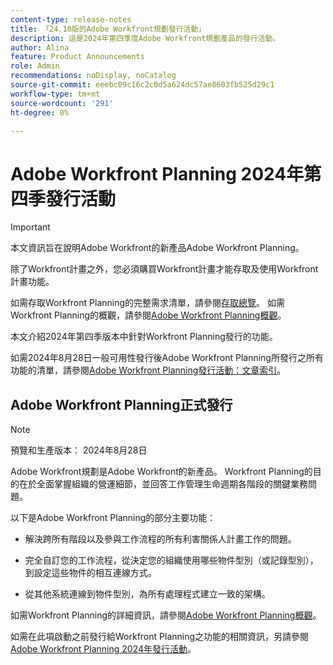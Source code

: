```yaml
---
content-type: release-notes
title: 「24.10版的Adobe Workfront規劃發行活動」
description: 這是2024年第四季度Adobe Workfront規劃產品的發行活動。
author: Alina
feature: Product Announcements
role: Admin
recommendations: noDisplay, noCatalog
source-git-commit: eeebc09c16c2c0d5a624dc57ae8603fb525d29c1
workflow-type: tm+mt
source-wordcount: '291'
ht-degree: 0%

---
```



# Adobe Workfront Planning 2024年第四季發行活動

<!--remove this important intro after the 25.1 release-->

>[!IMPORTANT]
>
>本文資訊旨在說明Adobe Workfront的新產品Adobe Workfront Planning。
>
>除了Workfront計畫之外，您必須購買Workfront計畫才能存取及使用Workfront計畫功能。
>
>如需存取Workfront Planning的完整需求清單，請參閱[存取總覽](/help/quicksilver/planning/access/access-overview.md)。
>如需Workfront Planning的概觀，請參閱[Adobe Workfront Planning概觀](/help/quicksilver/planning/general/planning-overview.md)。
>

本文介紹2024年第四季版本中針對Workfront Planning發行的功能。

<!--keep the sentence below for all future quarterly release pages-->
<!--remove the general activity mention after fourth quarter 2024 is released-->

如需2024年8月28日一般可用性發行後Adobe Workfront Planning所發行之所有功能的清單，請參閱[Adobe Workfront Planning發行活動：文章索引](/help/quicksilver/product-announcements/product-releases/planning-release-activity/planning-release-activity-article-index.md)。

## Adobe Workfront Planning正式發行

>[!NOTE]
>
>預覽和生產版本： 2024年8月28日

Adobe Workfront規劃是Adobe Workfront的新產品。 Workfront Planning的目的在於全面掌握組織的營運細節，並回答工作管理生命週期各階段的關鍵業務問題。

以下是Adobe Workfront Planning的部分主要功能：

* 解決跨所有階段以及參與工作流程的所有利害關係人計畫工作的問題。

* 完全自訂您的工作流程，從決定您的組織使用哪些物件型別（或記錄型別），到設定這些物件的相互連線方式。

* 從其他系統連線到物件型別，為所有處理程式建立一致的架構。

如需Workfront Planning的詳細資訊，請參閱[Adobe Workfront Planning概觀](/help/quicksilver/planning/general/planning-overview.md)。

如需在此項啟動之前發行給Workfront Planning之功能的相關資訊，另請參閱[Adobe Workfront Planning 2024年發行活動](/help/quicksilver/planning/general/release-activity.md)。

